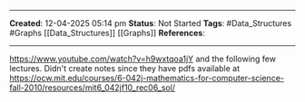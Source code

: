 _____
**Created**: 12-04-2025 05:14 pm
**Status**: Not Started
**Tags**: #Data_Structures #Graphs [[Data_Structures]] [[Graphs]]
**References**: 
______
https://www.youtube.com/watch?v=h9wxtqoa1jY and the following few lectures. Didn't create notes since they have pdfs available at https://ocw.mit.edu/courses/6-042j-mathematics-for-computer-science-fall-2010/resources/mit6_042jf10_rec06_sol/